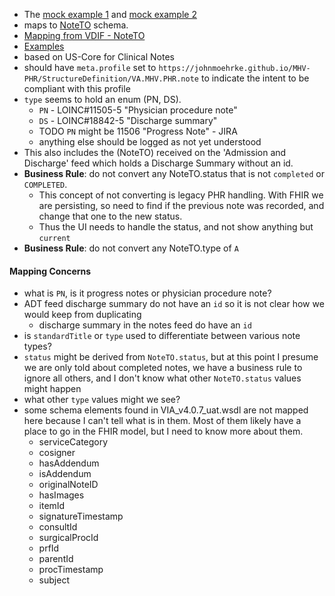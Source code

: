 
- The [mock example 1](https://github.com/JohnMoehrke/MHV-PHR/blob/main/mocks/notes.xml) and [mock example 2](https://github.com/JohnMoehrke/MHV-PHR/blob/main/mocks/note2.xml) 
- maps to [NoteTO](https://github.com/department-of-veterans-affairs/mhv-np-via-wsclient/blob/development/src/main/resources/VIA_v4.0.7_uat.wsdl) schema.
- [Mapping from VDIF - NoteTO](StructureDefinition-VA.MHV.PHR.note-mappings.html#mappings-for-vdif-to-mhv-phr-noteto)
- [Examples](StructureDefinition-VA.MHV.PHR.note-examples.html)
- based on US-Core for Clinical Notes
- should have `meta.profile` set to `https://johnmoehrke.github.io/MHV-PHR/StructureDefinition/VA.MHV.PHR.note` to indicate the intent to be compliant with this profile
- `type` seems to hold an enum (PN, DS). 
  - `PN` - LOINC#11505-5 \"Physician procedure note\"
  - `DS` - LOINC#18842-5 \"Discharge summary\"
  - TODO `PN` might be 11506 \"Progress Note\" - JIRA
  - anything else should be logged as not yet understood
- This also includes the (NoteTO) received on the 'Admission and Discharge' feed which holds a Discharge Summary without an id.
- **Business Rule**: do not convert any NoteTO.status that is not `completed` or `COMPLETED`.
  - This concept of not converting is legacy PHR handling. With FHIR we are persisting, so need to find if the previous note was recorded, and change that one to the new status.
  - Thus the UI needs to handle the status, and not show anything but `current`
- **Business Rule**: do not convert any NoteTO.type of `A`

#### Mapping Concerns

- what is `PN`, is it progress notes or physician procedure note?
- ADT feed discharge summary do not have an `id` so it is not clear how we would keep from duplicating
  - discharge summary in the notes feed do have an `id`
- is `standardTitle` or `type` used to differentiate between various note types?
- `status` might be derived from `NoteTO.status`, but at this point I presume we are only told about completed notes, we have a business rule to ignore all others, and I don't know what other `NoteTO.status` values might happen
- what other `type` values might we see?
- some schema elements found in VIA_v4.0.7_uat.wsdl are not mapped here because I can't tell what is in them. Most of them likely have a place to go in the FHIR model, but I need to know more about them.
  - serviceCategory
  - cosigner
  - hasAddendum
  - isAddendum
  - originalNoteID
  - hasImages
  - itemId
  - signatureTimestamp
  - consultId
  - surgicalProcId
  - prfId
  - parentId
  - procTimestamp
  - subject
